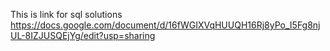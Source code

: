 This is link for sql solutions
https://docs.google.com/document/d/16fWGIXVqHUUQH16Rj8yPo_I5Fg8njUL-8IZJUSQEjYg/edit?usp=sharing
